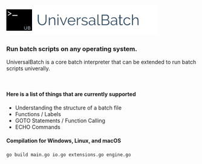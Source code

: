 <img src="https://raw.githubusercontent.com/hershyz/universalbatch/master/img/logo.png"/>
<h3>Run batch scripts on any operating system.</h3>
<p>UniversalBatch is a core batch interpreter that can be extended to run batch scripts univerally.</p>
<br>
<h4>Here is a list of things that are currently supported</h4>
<ul>
  <li>Understanding the structure of a batch file</li>
  <li>Functions / Labels</li>
  <li>GOTO Statements / Function Calling</li>
  <li>ECHO Commands</li>
 </ul>
<h4>Compilation for Windows, Linux, and macOS</h4>
<code>go build main.go io.go extensions.go engine.go</code>
